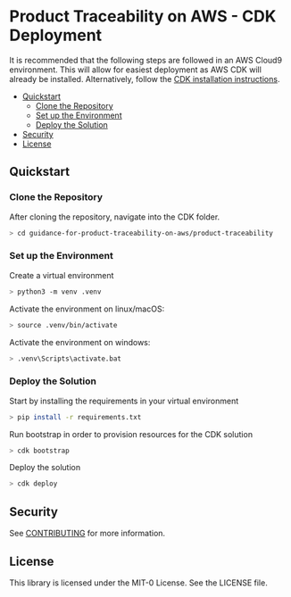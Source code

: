 # Product Traceability on AWS - CDK Deployment
It is recommended that the following steps are followed in an AWS Cloud9 environment. This will allow for easiest deployment as AWS CDK will already be installed.
Alternatively, follow the [CDK installation instructions](https://docs.aws.amazon.com/cdk/v2/guide/getting_started.html).
- [Quickstart](#quickstart)
  * [Clone the Repository](#clone-the-repository)
  * [Set up the Environment](#set-up-the-environment)
  * [Deploy the Solution](#deploy-the-solution)
- [Security](#security)
- [License](#license)
## Quickstart
### Clone the Repository
After cloning the repository, navigate into the CDK folder.
```bash
> cd guidance-for-product-traceability-on-aws/product-traceability
```
### Set up the Environment
Create a virtual environment
```bash
> python3 -m venv .venv
```
Activate the environment on linux/macOS:
```bash
> source .venv/bin/activate
```
Activate the environment on windows:
```bash
> .venv\Scripts\activate.bat
```

### Deploy the Solution
Start by installing the requirements in your virtual environment
```bash
> pip install -r requirements.txt
```
Run bootstrap in order to provision resources for the CDK solution
```bash
> cdk bootstrap
```
Deploy the solution
```bash
> cdk deploy
```

## Security

See [CONTRIBUTING](CONTRIBUTING.md#security-issue-notifications) for more information.

## License

This library is licensed under the MIT-0 License. See the LICENSE file.

